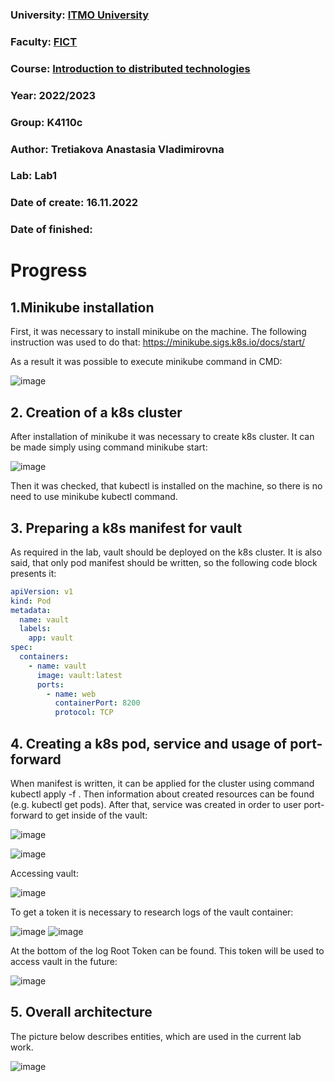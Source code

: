 ### University: [ITMO University](https://itmo.ru/ru/)
### Faculty: [FICT](https://fict.itmo.ru)
### Course: [Introduction to distributed technologies](https://github.com/itmo-ict-faculty/introduction-to-distributed-technologies)
### Year: 2022/2023
### Group: K4110c
### Author: Tretiakova Anastasia Vladimirovna
### Lab: Lab1
### Date of create: 16.11.2022
### Date of finished: 

# Progress

## 1.Minikube installation
First, it was necessary to install minikube on the machine. The following instruction was used to do that: https://minikube.sigs.k8s.io/docs/start/

As a result it was possible to execute minikube command in CMD:

![image](https://user-images.githubusercontent.com/44613206/203626629-2d08c8d0-f5fd-4089-ba17-c681fc48ec3b.png)

## 2. Creation of a k8s cluster
After installation of minikube it was necessary to create k8s cluster. It can be made simply using command minikube start:

![image](https://user-images.githubusercontent.com/44613206/203626918-6373c663-4158-4137-bbe6-527ae4410dbf.png)

Then it was checked, that kubectl is installed on the machine, so there is no need to use minikube kubectl command.

## 3. Preparing a k8s manifest for vault
As required in the lab, vault should be deployed on the k8s cluster. It is also said, that only pod manifest should be written, so the following code block presents it:
```yaml
apiVersion: v1
kind: Pod
metadata:
  name: vault
  labels:
    app: vault
spec:
  containers:
    - name: vault
      image: vault:latest
      ports:
        - name: web
          containerPort: 8200
          protocol: TCP
```

## 4. Creating a k8s pod, service and usage of port-forward
When manifest is written, it can be applied for the cluster using command kubectl apply -f . Then information about created resources can be found (e.g. kubectl get pods). After that, service was created in order to user port-forward to get inside of the vault:

![image](https://user-images.githubusercontent.com/44613206/203627764-ce78e472-4c7d-4cb2-8ba8-121a599ac094.png)

![image](https://user-images.githubusercontent.com/44613206/203627811-cc6b4e04-cd9f-420b-8a89-569311d68c28.png)

Accessing vault:

![image](https://user-images.githubusercontent.com/44613206/203627875-9a2d133c-d3ee-4fda-be48-836f37a98b58.png)

To get a token it is necessary to research logs of the vault container:

![image](https://user-images.githubusercontent.com/44613206/203628022-eb67ecd9-566a-4b9f-a76c-b88ce67cca27.png)
![image](https://user-images.githubusercontent.com/44613206/203628045-9d9ea28c-12f9-42c6-87d4-69b2165d2b86.png)

At the bottom of the log Root Token can be found. This token will be used to access vault in the future:

![image](https://user-images.githubusercontent.com/44613206/203628111-9b55dd70-610b-4af8-bf17-1079123164f3.png)

## 5. Overall architecture
The picture below describes entities, which are used in the current lab work.

![image](https://user-images.githubusercontent.com/44613206/203629582-09545afe-06b8-4ccc-9ba0-e1560fd372d5.png)
